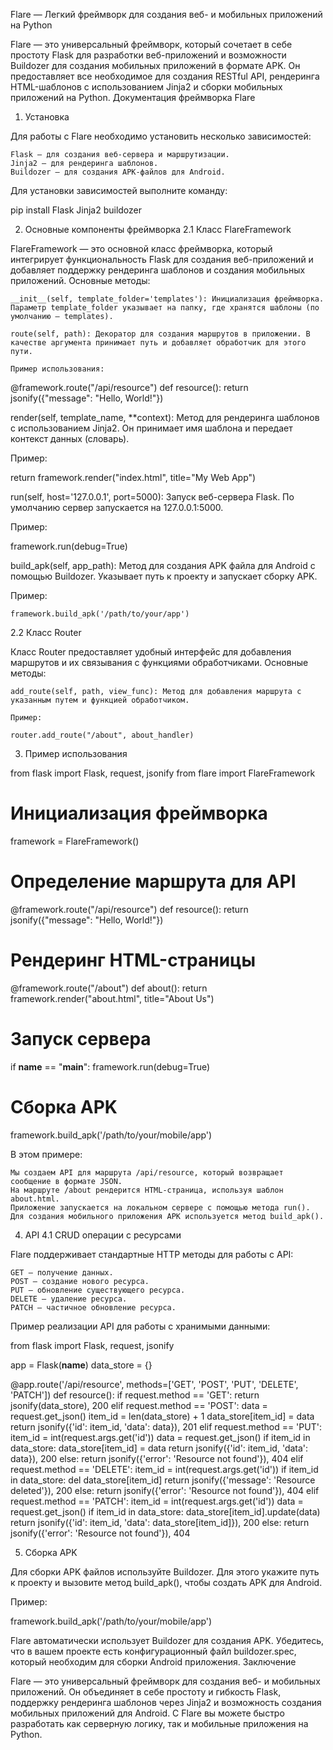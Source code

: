Flare — Легкий фреймворк для создания веб- и мобильных приложений на Python

Flare — это универсальный фреймворк, который сочетает в себе простоту Flask для разработки веб-приложений и возможности Buildozer для создания мобильных приложений в формате APK. Он предоставляет все необходимое для создания RESTful API, рендеринга HTML-шаблонов с использованием Jinja2 и сборки мобильных приложений на Python.
Документация фреймворка Flare
1. Установка

Для работы с Flare необходимо установить несколько зависимостей:

    Flask — для создания веб-сервера и маршрутизации.
    Jinja2 — для рендеринга шаблонов.
    Buildozer — для создания APK-файлов для Android.

Для установки зависимостей выполните команду:

pip install Flask Jinja2 buildozer

2. Основные компоненты фреймворка
2.1 Класс FlareFramework

FlareFramework — это основной класс фреймворка, который интегрирует функциональность Flask для создания веб-приложений и добавляет поддержку рендеринга шаблонов и создания мобильных приложений.
Основные методы:

    __init__(self, template_folder='templates'): Инициализация фреймворка. Параметр template_folder указывает на папку, где хранятся шаблоны (по умолчанию — templates).

    route(self, path): Декоратор для создания маршрутов в приложении. В качестве аргумента принимает путь и добавляет обработчик для этого пути.

    Пример использования:

@framework.route("/api/resource")
def resource():
    return jsonify({"message": "Hello, World!"})

render(self, template_name, **context): Метод для рендеринга шаблонов с использованием Jinja2. Он принимает имя шаблона и передает контекст данных (словарь).

Пример:

return framework.render("index.html", title="My Web App")

run(self, host='127.0.0.1', port=5000): Запуск веб-сервера Flask. По умолчанию сервер запускается на 127.0.0.1:5000.

Пример:

framework.run(debug=True)

build_apk(self, app_path): Метод для создания APK файла для Android с помощью Buildozer. Указывает путь к проекту и запускает сборку APK.

Пример:

    framework.build_apk('/path/to/your/app')

2.2 Класс Router

Класс Router предоставляет удобный интерфейс для добавления маршрутов и их связывания с функциями обработчиками.
Основные методы:

    add_route(self, path, view_func): Метод для добавления маршрута с указанным путем и функцией обработчиком.

    Пример:

    router.add_route("/about", about_handler)

3. Пример использования

from flask import Flask, request, jsonify
from flare import FlareFramework

# Инициализация фреймворка
framework = FlareFramework()

# Определение маршрута для API
@framework.route("/api/resource")
def resource():
    return jsonify({"message": "Hello, World!"})

# Рендеринг HTML-страницы
@framework.route("/about")
def about():
    return framework.render("about.html", title="About Us")

# Запуск сервера
if __name__ == "__main__":
    framework.run(debug=True)

# Сборка APK
framework.build_apk('/path/to/your/mobile/app')

В этом примере:

    Мы создаем API для маршрута /api/resource, который возвращает сообщение в формате JSON.
    На маршруте /about рендерится HTML-страница, используя шаблон about.html.
    Приложение запускается на локальном сервере с помощью метода run().
    Для создания мобильного приложения APK используется метод build_apk().

4. API
4.1 CRUD операции с ресурсами

Flare поддерживает стандартные HTTP методы для работы с API:

    GET — получение данных.
    POST — создание нового ресурса.
    PUT — обновление существующего ресурса.
    DELETE — удаление ресурса.
    PATCH — частичное обновление ресурса.

Пример реализации API для работы с хранимыми данными:

from flask import Flask, request, jsonify

app = Flask(__name__)
data_store = {}

@app.route('/api/resource', methods=['GET', 'POST', 'PUT', 'DELETE', 'PATCH'])
def resource():
    if request.method == 'GET':
        return jsonify(data_store), 200
    elif request.method == 'POST':
        data = request.get_json()
        item_id = len(data_store) + 1
        data_store[item_id] = data
        return jsonify({'id': item_id, 'data': data}), 201
    elif request.method == 'PUT':
        item_id = int(request.args.get('id'))
        data = request.get_json()
        if item_id in data_store:
            data_store[item_id] = data
            return jsonify({'id': item_id, 'data': data}), 200
        else:
            return jsonify({'error': 'Resource not found'}), 404
    elif request.method == 'DELETE':
        item_id = int(request.args.get('id'))
        if item_id in data_store:
            del data_store[item_id]
            return jsonify({'message': 'Resource deleted'}), 200
        else:
            return jsonify({'error': 'Resource not found'}), 404
    elif request.method == 'PATCH':
        item_id = int(request.args.get('id'))
        data = request.get_json()
        if item_id in data_store:
            data_store[item_id].update(data)
            return jsonify({'id': item_id, 'data': data_store[item_id]}), 200
        else:
            return jsonify({'error': 'Resource not found'}), 404

5. Сборка APK

Для сборки APK файлов используйте Buildozer. Для этого укажите путь к проекту и вызовите метод build_apk(), чтобы создать APK для Android.

Пример:

framework.build_apk('/path/to/your/mobile/app')

Flare автоматически использует Buildozer для создания APK. Убедитесь, что в вашем проекте есть конфигурационный файл buildozer.spec, который необходим для сборки Android приложения.
Заключение

Flare — это универсальный фреймворк для создания веб- и мобильных приложений. Он объединяет в себе простоту и гибкость Flask, поддержку рендеринга шаблонов через Jinja2 и возможность создания мобильных приложений для Android. С Flare вы можете быстро разработать как серверную логику, так и мобильные приложения на Python.
